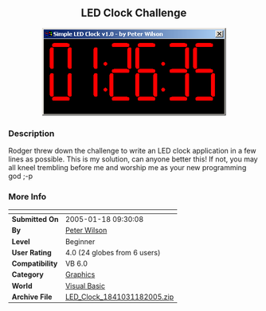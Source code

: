 ﻿<div align="center">

## LED Clock Challenge

<img src="PIC2005118929205591.gif">
</div>

### Description

Rodger threw down the challenge to write an LED clock application in a few lines as possible. This is my solution, can anyone better this! If not, you may all kneel trembling before me and worship me as your new programming god <insert evil laugh here> ;-p
 
### More Info
 


<span>             |<span>
---                |---
**Submitted On**   |2005-01-18 09:30:08
**By**             |[Peter Wilson](https://github.com/Planet-Source-Code/PSCIndex/blob/master/ByAuthor/peter-wilson.md)
**Level**          |Beginner
**User Rating**    |4.0 (24 globes from 6 users)
**Compatibility**  |VB 6\.0
**Category**       |[Graphics](https://github.com/Planet-Source-Code/PSCIndex/blob/master/ByCategory/graphics__1-46.md)
**World**          |[Visual Basic](https://github.com/Planet-Source-Code/PSCIndex/blob/master/ByWorld/visual-basic.md)
**Archive File**   |[LED\_Clock\_1841031182005\.zip](https://github.com/Planet-Source-Code/peter-wilson-led-clock-challenge__1-58343/archive/master.zip)








